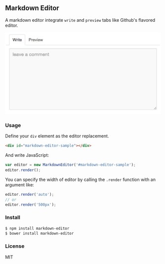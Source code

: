 
Markdown Editor
------------------------

A markdown editor integrate `write` and `preview` tabs like Github's flavored editor.

![Preview UI](resource/ui.png)

### Usage

Define your `div` element as the editor replacement.

```html
<div id="markdown-editor-sample"></div>
```

And write JavaScript:

```js
var editor = new MarkdownEditor('#markdown-editor-sample');
editor.render();
```

You can specify the width of editor by calling the `.render` function with an argument like:

```js
editor.render('auto');
// or
editor.render('500px');
```

### Install

```sh
$ npm install markdown-editor
$ bower install markdown-editor
```

### License

MIT
